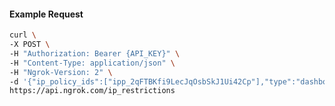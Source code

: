 <!-- Code generated for API Clients. DO NOT EDIT. -->

#### Example Request

```bash
curl \
-X POST \
-H "Authorization: Bearer {API_KEY}" \
-H "Content-Type: application/json" \
-H "Ngrok-Version: 2" \
-d '{"ip_policy_ids":["ipp_2qFTBKfi9LecJqOsbSkJ1Ui42Cp"],"type":"dashboard"}' \
https://api.ngrok.com/ip_restrictions
```
